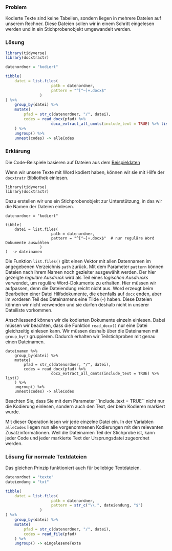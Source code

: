 ### Problem 

Kodierte Texte sind keine Tabellen, sondern liegen in mehrere Dateien auf unserem Rechner. Diese Dateien sollen wir in einem Schritt eingelesen werden und in ein Stichprobenobjekt umgewandelt werden. 

### Lösung

```r
library(tidyverse)
library(docxtractr)

datenordner = "kodiert"

tibble(
    datei = list.files(
                    path = datenordner, 
                    pattern = "^[^~]+.docx$"  
               )
) %>% 
    group_by(datei) %>% 
    mutate(
        pfad = str_c(datenordner, "/", datei),
        codes = read_docx(pfad) %>% 
                    docx_extract_all_cmnts(include_text = TRUE) %>% list()
    ) %>% 
    ungroup() %>% 
    unnest(codes) -> alleCodes
```

### Erklärung

Die Code-Beispiele basieren auf Dateien aus dem [Beispieldaten](https://moodle.zhaw.ch/mod/resource/view.php?id=703515)

Wenn wir unsere Texte mit Word kodiert haben, können wir sie mit Hilfe der `docxtratr` Bibliothek einlesen. 

```
library(tidyverse)
library(docxtractr)
```

Dazu erstellen wir uns ein Stichprobenobjekt zur Unterstützung, in das wir die Namen der Dateien einlesen.

```
datenordner = "kodiert"

tibble(
    datei = list.files(
                    path = datenordner, 
                    pattern = "^[^~]+.docx$"  # nur reguläre Word Dokumente auswählen
               )
)  -> dateinamen
```

Die Funktion `list.files()` gibt einen Vektor mit allen Datennamen im angegebenen Verzeichnis `path` zurück. Mit dem Parameter `pattern` können Dateien nach ihrem Namen noch gezielter ausgewählt werden. Der hier gezeigte *reguläre Ausdruck* wird als Teil eines *logischen Ausdrucks* verwendet, um reguläre Word-Dokumente zu erhalten. Hier müssen wir aufpassen, denn die Dateiendung reicht nicht aus. Word erzeugt beim Bearbeiten einer Datei Hilfsdokumente, die ebenfalls auf `docx` enden, aber im vorderen Teil des Dateinamens eine Tilde (`~`) haben. Diese Dateien können wir nicht verwenden und sie dürfen deshalb nicht in unserer Dateiliste vorkommen.

Anschliessend können wir die kodierten Dokumente einzeln einlesen. Dabei müssen wir beachten, dass die Funktion `read_docx()` nur eine Datei gleichzeitig einlesen kann. Wir müssen deshalb über die Dateinamen mit `group_by()` gruppieren. Dadurch erhalten wir Teilstichproben mit genau einen Dateinamen. 

```
dateinamen %>% 
    group_by(datei) %>% 
    mutate(
        pfad = str_c(datenordner, "/", datei),
        codes = read_docx(pfad) %>% 
                    docx_extract_all_cmnts(include_text = TRUE) %>% list()
    ) %>% 
    ungroup() %>% 
    unnest(codes) -> alleCodes
```

<p class="alert alert-warning" markdown="1">
Beachten Sie, dass Sie mit dem Parameter ``include_text = TRUE`` nicht nur die Kodierung einlesen, sondern auch den Text, der beim Kodieren markiert wurde. 
</p>

Mit dieser Operation lesen wir jede einzelne Datei ein. In der Variablen `alleCodes` liegen nun alle vorgenommenen Kodierungen mit den relevanten Zusatzinformationen. Weil die Dateinamen Teil der Stichprobe ist, kann jeder Code und jeder markierte Text der Ursprungsdatei zugeordnet werden. 

### Lösung für normale Textdateien

Das gleichen Prinzip funktioniert auch für beliebige Textdateien.

```r
datenordnet = "texte"
dateiendung = "txt"

tibble(
    datei = list.files(
                    path = datenordner, 
                    pattern = str_c("\\.", dateiendung, "$")
               )
) %>% 
    group_by(datei) %>% 
    mutate(
        pfad = str_c(datenordner, "/", datei),
        codes = read_file(pfad)
    ) %>% 
    ungroup() -> eingeleseneTexte
```
